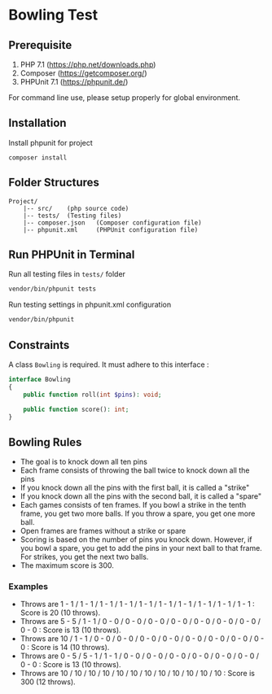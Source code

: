 # Bowling Test

## Prerequisite

1. PHP 7.1 (https://php.net/downloads.php)
2. Composer (https://getcomposer.org/)
3. PHPUnit 7.1 (https://phpunit.de/)

For command line use, please setup properly for global environment.

## Installation

Install phpunit for project

    composer install

## Folder Structures

```
Project/
    |-- src/    (php source code)
    |-- tests/  (Testing files)
    |-- composer.json   (Composer configuration file)
    |-- phpunit.xml     (PHPUnit configuration file)
```

## Run PHPUnit in Terminal

Run all testing files in `tests/` folder

```bash
vendor/bin/phpunit tests
```

Run testing settings in phpunit.xml configuration

```bash
vendor/bin/phpunit
```

## Constraints

A class `Bowling` is required. It must adhere to this interface :

```php
interface Bowling
{
    public function roll(int $pins): void;

    public function score(): int;
}
```

## Bowling Rules

- The goal is to knock down all ten pins
- Each frame consists of throwing the ball twice to knock down all the pins
- If you knock down all the pins with the first ball, it is called a "strike"
- If you knock down all the pins with the second ball, it is called a "spare"
- Each games consists of ten frames. If you bowl a strike in the tenth frame, you get
two more balls. If you throw a spare, you get one more ball.
- Open frames are frames without a strike or spare
- Scoring is based on the number of pins you knock down. However, if you bowl a
spare, you get to add the pins in your next ball to that frame. For strikes, you get
the next two balls.
- The maximum score is 300.

### Examples

- Throws are 1 - 1 / 1 - 1 / 1 - 1 / 1 - 1 / 1 - 1 / 1 - 1 / 1 - 1 / 1 - 1 / 1 - 1 / 1 - 1 : Score is 20 (10 throws).
- Throws are 5 - 5 / 1 - 1 / 0 - 0 / 0 - 0 / 0 - 0 / 0 - 0 / 0 - 0 / 0 - 0 / 0 - 0 / 0 - 0 : Score is 13 (10 throws).
- Throws are 10 / 1 - 1 / 0 - 0 / 0 - 0 / 0 - 0 / 0 - 0 / 0 - 0 / 0 - 0 / 0 - 0 / 0 - 0 : Score is 14 (10 throws).
- Throws are 0 - 5 / 5 - 1 / 1 - 1 / 0 - 0 / 0 - 0 / 0 - 0 / 0 - 0 / 0 - 0 / 0 - 0 / 0 - 0 : Score is 13 (10 throws).
- Throws are 10 / 10 / 10 / 10 / 10 / 10 / 10 / 10 / 10 / 10 / 10 / 10 : Score is 300 (12 throws).